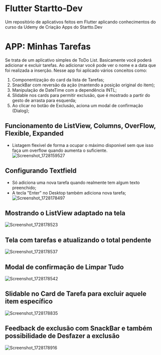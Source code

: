 # Flutter Startto-Dev

Um repositório de aplicativos feitos em Flutter aplicando conhecimentos do curso da Udemy de Criação Apps do Startto.Dev

# APP: Minhas Tarefas
Se trata de um aplicativo simples de ToDo List. Basicamente você poderá adicionar e excluir tarefas. Ao adicionar você pode ver o nome e a data que foi realizada a inserção.
Nesse app foi aplicado vários conceitos como:
1) Componentização do card da lista de Tarefas;
2) SnackBar com reversão da ação (mantendo a posição original do item);
3) Manipulação de DateTime com a dependência INTL;
4) Slidable nos cards para permitir exclusão, que é mostrado a partir do gesto de arrasta para esquerda;
5) Ao clicar no botão de Exclusão, aciona um modal de confirmação (Dialog);

## Funcionamento de ListView, Columns, OverFlow, Flexible, Expanded
- Listagem flexível de forma a ocupar o máximo disponível sem que isso faça um overflow quando aumenta o suficiente.
![Screenshot_1728159527](https://github.com/user-attachments/assets/03aaf22a-b4ff-48b2-a7f1-2cd776873c6f)
## Configurando Textfield
- Só adiciona uma nova tarefa quando realmente tem algum texto preenchido;
- A tecla "Enter" no Desktop também adiciona nova tarefa;
![Screenshot_1728178497](https://github.com/user-attachments/assets/8ed3ed99-6c2e-42ab-9846-d13cb65ac1a9)
## Mostrando o ListView adaptado na tela
![Screenshot_1728178523](https://github.com/user-attachments/assets/b626a7e8-61ac-4c0a-a6c8-3f65f195c624)
## Tela com tarefas e atualizando o total pendente
![Screenshot_1728178537](https://github.com/user-attachments/assets/c09ef19f-b02e-46cf-9c6d-fd1be8596ce5)
## Modal de confirmação de Limpar Tudo
![Screenshot_1728178542](https://github.com/user-attachments/assets/9123ad12-3ee3-4632-8003-9fe5c4878927)
## Slidable no Card de Tarefa para excluir aquele item específico
![Screenshot_1728178835](https://github.com/user-attachments/assets/ffc10d2b-5a62-440b-8a3a-9442ce7964d2)
## Feedback de exclusão com SnackBar e também possibilidade de Desfazer a exclusão
![Screenshot_1728178916](https://github.com/user-attachments/assets/09227803-e001-45ba-ac48-a669646a70d5)
